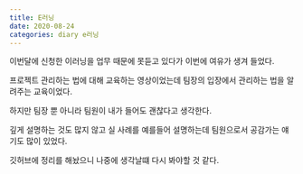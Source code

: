 ```yaml
---
title: E러닝
date: 2020-08-24
categories: diary e러닝
---
```

이번달에 신청한 이러닝을 업무 때문에 못듣고 있다가 이번에 여유가 생겨 들었다.

프로젝트 관리하는 법에 대해 교육하는 영상이었는데 팀장의 입장에서 관리하는 법을 알려주는 교육이었다.

하지만 팀장 뿐 아니라 팀원이 내가 들어도 괜찮다고 생각한다.

깊게 설명하는 것도 많지 않고 실 사례를 예를들어 설명하는데 팀원으로서 공감가는 얘기도 많이 있었다.

깃허브에 정리를 해놨으니 나중에 생각날떄 다시 봐야할 것 같다.
